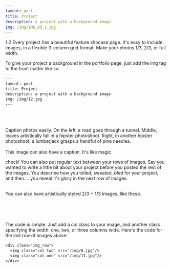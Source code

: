 ```yaml
---
layout: post
title: Project
description: a project with a background image
img: /img/IMG_bd_1.jpg
---
```


1.2 Every project has a beautiful feature shocase page. It's easy to include images, in a flexible 3-column grid format. Make your photos 1/3, 2/3, or full width.

To give your project a background in the portfolio page, just add the img tag to the front matter like so: 

	---
	layout: post
	title: Project
	description: a project with a background image
	img: /img/12.jpg
	---


<div class="img_row">
	<div class='rotate90'>
		<img class="col one" src="{{ site.baseurl }}/img/IMG_flower_1.jpg" alt="" title="example image"/>
		<img class="col one" src="{{ site.baseurl }}/img/IMG_flower_2.jpg" alt="" title="example image"/>
		<img class="col one" src="{{ site.baseurl }}/img/IMG_flower_3.jpg" alt="" title="example image"/>
	</div>
</div>

<div class="img_row">
	<img class="col one" src="{{ site.baseurl }}/img/IMG_sf_1.jpg" alt="" title="example image"/>
	<img class="col one" src="{{ site.baseurl }}/img/IMG_sf_2.jpg" alt="" title="example image"/>
	<img class="col one" src="{{ site.baseurl }}/img/IMG_flower_4.jpg" alt="" title="example image"/>
</div>

<div class="img_row">
	<img class="col one" src="{{ site.baseurl }}/img/IMG_bd_1.jpg" alt="" title="example image"/>
	<img class="col one" src="{{ site.baseurl }}/img/IMG_bd_2.jpg" alt="" title="example image"/>
	<img class="col one" src="{{ site.baseurl }}/img/IMG_chi_1.jpg" alt="" title="example image"/>
</div>

<div class="col three caption">
	Caption photos easily. On the left, a road goes through a tunnel. Middle, leaves artistically fall in a hipster photoshoot. Right, in another hipster photoshoot, a lumberjack grasps a handful of pine needles.
</div>


<div class="img_row">
	<img class="col three" src="{{ site.baseurl }}/img/IMG_chi_2.jpg" alt="" title="example image"/>
</div>


<div class="col three caption">
	This image can also have a caption. It's like magic. 
</div>

check! You can also put regular text between your rows of images. Say you wanted to write a little bit about your project before you posted the rest of the images. You describe how you toiled, sweated, *bled* for your project, and then.... you reveal it's glory in the next row of images.


<div class="img_row">
	<img class="col two" src="{{ site.baseurl }}/img/IMG_sf_1.jpg" alt="" title="example image"/>
	<img class="col one" src="{{ site.baseurl }}/img/IMG_sf_2.jpg" alt="" title="example image"/>
</div>


<div class="col three caption">
	You can also have artistically styled 2/3 + 1/3 images, like these.
</div>


<br/><br/><br/>


The code is simple. Just add a col class to your image, and another class specifying the width: one, two, or three columns wide. Here's the code for the last row of images above: 

	<div class="img_row">
	  <img class="col two" src="/img/6.jpg"/>
	  <img class="col one" src="/img/11.jpg"/>
	</div>
